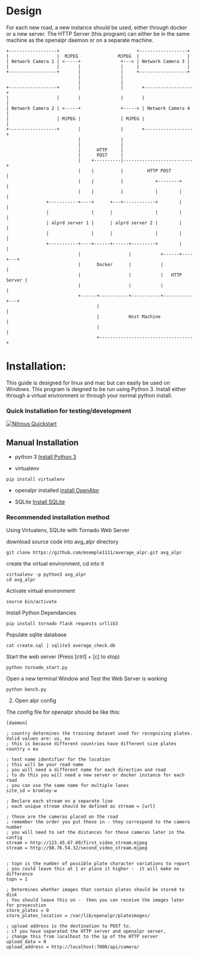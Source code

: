 # Design

For each new road, a new instance should be used, either through docker or a new server.
The HTTP Server (this program) can either be in the same machine as the openalpr daemon or on a separate machine.


    +------------------+                             +------------------+
    |                  |  MJPEG               MJPEG  |                  |
    | Network Camera 1 | <-----+               +---> | Network Camera 3 |
    |                  |       |               |     |                  |      
    +------------------+       |               |     +------------------+                                                      
                               |               |                          
                               |               |                                 
    +------------------+       |               |       +------------------+
    |                  |       |               |       |                  |
    | Network Camera 2 | <-----+               +-----> | Network Camera 4 |
    |                  | MJPEG |               | MJPEG |                  |      
    +------------------+       |               |       +------------------+      
                               |               |                                 
                               |               |                                 
                               |      HTTP     |                                 
                               |      POST     |                              
                               |    +----------|--------------------------+
                               |    |          |         HTTP POST        |
                               |    |          |            +--------+    |                              
                               |    |          |            |        |    |
                   +-----------+----+      +---+------------+        |    |
                   |                |      |                |        |    |
                   | alprd server 1 |      | alprd server 2 |        |    |
                   |                |      |                |        |    |  
                   +-----------+----+------+------+---------+        |    |
                               |                  |           +------+----+---+
                               |      Docker      |           |               |                      
                               |                  |           |   HTTP Server |                           
                               |                  |           |               |
                               +------+-----------+-----------+-----------+---+
                                      |                                   |
                                      |           Host Machine            |
                                      |                                   |
                                      +-----------------------------------+

# Installation:
This guide is designed for linux and mac but can easily be used on Windows.
This program is deigned to be run using Python 3.
Install either through a virtual environment or through your normal python install.

### Quick Installation for testing/development
[![Nitrous Quickstart](https://nitrous-image-icons.s3.amazonaws.com/quickstart.svg)](https://www.nitrous.io/quickstart)

## Manual Installation

- python 3
[Install Python 3](https://www.python.org/downloads/)

- virtualenv
```
pip install virtualenv
```

- openalpr installed
[install OpenAlpr](https://github.com/openalpr/openalpr/)

- SQLite
[Install SQLite](http://www.tutorialspoint.com/sqlite/sqlite_installation.htm)



### Recommended installation method
Using Virtualenv, SQLite with Tornado Web Server

download source code into avg_alpr directory
```
git clone https://github.com/msemple1111/average_alpr.git avg_alpr
```

create the virtual environment, cd into it
```
virtualenv -p python3 avg_alpr
cd avg_alpr
```

Activate virtual environment
```
source bin/activate
```

Install Python Dependancies
```
pip install tornado flask requests urllib3
```

Populate sqlite database

```
cat create.sql | sqlite3 average_check.db
```

Start the web server (Press [ctrl] + [c] to stop)
```
python tornado_start.py
```


Open a new terminal Window and Test the Web Server is working
```
python bench.py
```


2. Open alpr config

The config file for openalpr should be like this:

```
[daemon]

; country determines the training dataset used for recognising plates.  Valid values are: us, eu
; this is because different countries have different size plates
country = eu

; text name identifier for the location
; this will be your road name
; you will need a different name for each direction and road
; to do this you will need a new server or docker instance for each road
; you can use the same name for multiple lanes
site_id = bromley-w

; Declare each stream on a separate line
; each unique stream should be defined as stream = [url]

; these are the cameras placed on the road
; remember the order you put these in - they correspond to the camera number
; you will need to set the distances for these cameras later in the config
stream = http://123.45.67.89/first_video_stream.mjpeg
stream = http://98.76.54.32/second_video_stream.mjpeg


; topn is the number of possible plate character variations to report
; you could leave this at 1 or place it higher -  it will make no difference
topn = 1

; Determines whether images that contain plates should be stored to disk
; You should leave this on -  then you can receive the images later for prosecution
store_plates = 0
store_plates_location = /var/lib/openalpr/plateimages/

; upload address is the destination to POST to.
; if you have separated the HTTP server and openalpr server,
; change this from localhost to the ip of the HTTP server
upload_data = 0
upload_address = http://localhost:7000/api/camera/
```
